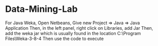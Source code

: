 # Data-Mining-Lab
For Java Weka,
Open Netbeans, Give new Project => Java => Java Application
Then, in the left panel, right click on Libraries, add Jar
Then, add the weka jar which is usually found in the location C:\Program Files\Weka-3-8-4
Then use the code to execute
